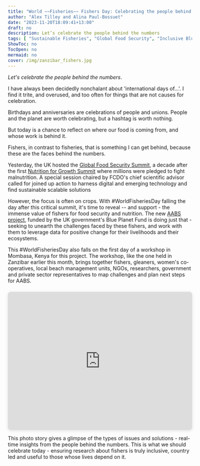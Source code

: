 ```yaml
---
title: "World ~~Fisheries~~ Fishers Day: Celebrating the people behind the numbers"
author: "Alex Tilley and Alina Paul-Bossuet"
date: "2023-11-20T18:09:41+13:00"
draft: no
description: Let’s celebrate the people behind the numbers
tags: [ "Sustainable Fisheries", "Global Food Security", "Inclusive Blue Economy", "Fisheries Data Technology", "#GFSS23" ]
ShowToc: no
TocOpen: no
mermaid: no
cover: /img/zanzibar_fishers.jpg
---
```


*Let's celebrate the people behind the numbers*.

I have always been decidedly nonchalant about 'international days of...'. I find it trite, and overused, and too often for things that are not causes for celebration.

Birthdays and anniversaries are celebrations of people and unions. People and the planet are worth celebrating, but a hashtag is worth nothing.

But today is a chance to reflect on where our food is coming from, and whose work is behind it.

Fishers, in contrast to fisheries, that is something I can get behind, because these are the faces behind the numbers.

Yesterday, the UK hosted the [Global Food Security Summit](https://ukglobalfoodsecuritysummit.com/agenda), a decade after the first [Nutrition for Growth Summit](https://www.bbc.co.uk/news/world-22820185) where millions were pledged to fight malnutrition. A special session chaired by FCDO's chief scientific advisor called for joined up action to harness digital and emerging technology and find sustainable scalable solutions

However, the focus is often on crops. With #WorldFisheriesDay falling the day after this critical summit, it's time to reveal -- and support - the immense value of fishers for food security and nutrition. The new [AABS project](https://worldfishcenter.org/project/asia-africa-bluetech-superhighway), funded by the UK government's Blue Planet Fund is doing just that - seeking to unearth the challenges faced by these fishers, and work with them to leverage data for positive change for their livelihoods and their ecosystems.

This #WorldFisheriesDay also falls on the first day of a workshop in Mombasa, Kenya for this project. The workshop, like the one held in Zanzibar earlier this month, brings together fishers, gleaners, women's co-operatives, local beach management units, NGOs, researchers, government and private sector representatives to map challenges and plan next steps for AABS.

<div style="position: relative; width: 100%; height: 0; padding-top: 75.0000%;
   padding-bottom: 0; box-shadow: 0 2px 8px 0 rgba(63,69,81,0.16); margin-top: 1.6em; margin-bottom: 0.9em; overflow: hidden;
   border-radius: 8px; will-change: transform;">
   <iframe loading="lazy" style="position: absolute; width: 100%; height: 100%; top: 0; left: 0; border: none; padding: 0;margin: 0;"
      src="https:&#x2F;&#x2F;www.canva.com&#x2F;design&#x2F;DAF0uNrwsUE&#x2F;view?embed" allowfullscreen="allowfullscreen" allow="fullscreen">
   </iframe>
</div> 

This photo story gives a glimpse of the types of issues and solutions - real-time insights from the people behind the numbers. This is what we should celebrate today - ensuring research about fishers is truly inclusive, country led and useful to those whose lives depend on it.
